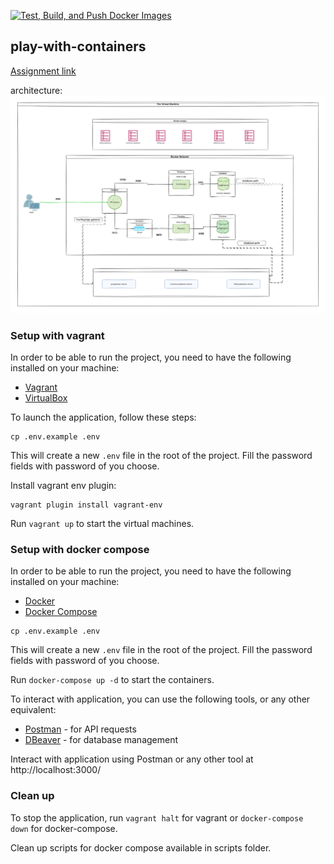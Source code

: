[![Test, Build, and Push Docker Images](https://github.com/Zindiks/crud-microservice-app/actions/workflows/test-build-push.yml/badge.svg)](https://github.com/Zindiks/crud-microservice-app/actions/workflows/test-build-push.yml)


## play-with-containers

[Assignment link](TASK.md)




architecture:
![architecture](https://github.com/01-edu/public/raw/master/subjects/devops/play-with-containers/resources/play-with-containers-py.png)



### Setup with vagrant

In order to be able to run the project, you need to have the following installed on your machine:

- [Vagrant](https://www.vagrantup.com/)
- [VirtualBox](https://www.virtualbox.org/)

To launch the application, follow these steps:

```
cp .env.example .env
```

This will create a new `.env` file in the root of the project. Fill the password fields with password of you choose.

Install vagrant env plugin:

```
vagrant plugin install vagrant-env
```

Run `vagrant up` to start the virtual machines.


### Setup with docker compose

In order to be able to run the project, you need to have the following installed on your machine:

- [Docker](https://www.docker.com/)
- [Docker Compose](https://docs.docker.com/compose/)

```
cp .env.example .env
```

This will create a new `.env` file in the root of the project. Fill the password fields with password of you choose.

Run `docker-compose up -d` to start the containers.

To interact with application, you can use the following tools, or any other equivalent:

- [Postman](https://www.getpostman.com/) - for API requests
- [DBeaver](https://dbeaver.io/) - for database management

Interact with application using Postman or any other tool at http://localhost:3000/

### Clean up

To stop the application, run `vagrant halt` for vagrant or `docker-compose down` for docker-compose.

Clean up scripts for docker compose available in scripts folder.
